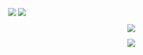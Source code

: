 <img src="https://github-readme-stats.vercel.app/api?username=leston-64code&theme=vue-dark&show_icons=true&hide_border=true&card_width=400"/>
<img src="https://github-readme-stats.vercel.app/api/top-langs/?username=leston-64code&theme=vue-dark&layout=compact&hide_border=true" />

<p align="center">
  <a href="https://skillicons.dev">
    <img src="https://skillicons.dev/icons?i=git,nodejs,figma,c,react,html,css,tailwindcss,express,bootstrap,github,gitlab,idea,java,js,mongodb,netlify,postman,redis,redux&perline=10&theme=light" />
    
  </a>
</p>

<p align="center">
  <a href="https://skillicons.dev">
<img src="https://skillicons.dev/icons?i=regex,vscode,webpack&perline=10&theme=light" />
       
  </a>
</p>
